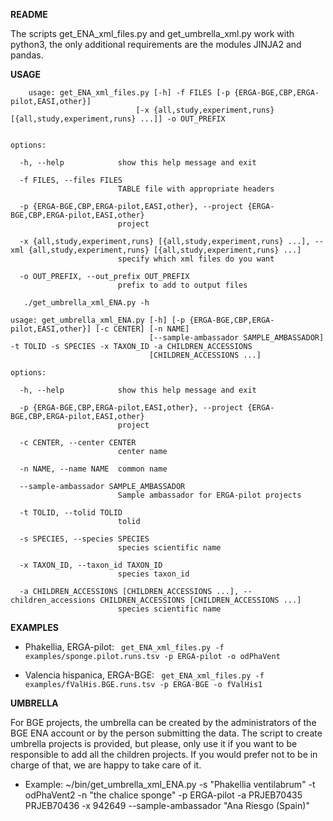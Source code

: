 **README**

The scripts get_ENA_xml_files.py and get_umbrella_xml.py work with python3, the only additional requirements are the modules JINJA2 and pandas. 

**USAGE**

```
    usage: get_ENA_xml_files.py [-h] -f FILES [-p {ERGA-BGE,CBP,ERGA-pilot,EASI,other}]
                            [-x {all,study,experiment,runs} [{all,study,experiment,runs} ...]] -o OUT_PREFIX


options:

  -h, --help            show this help message and exit

  -f FILES, --files FILES
                        TABLE file with appropriate headers

  -p {ERGA-BGE,CBP,ERGA-pilot,EASI,other}, --project {ERGA-BGE,CBP,ERGA-pilot,EASI,other}
                        project

  -x {all,study,experiment,runs} [{all,study,experiment,runs} ...], --xml {all,study,experiment,runs} [{all,study,experiment,runs} ...]
                        specify which xml files do you want

  -o OUT_PREFIX, --out_prefix OUT_PREFIX
                        prefix to add to output files
```


```
   ./get_umbrella_xml_ENA.py -h

usage: get_umbrella_xml_ENA.py [-h] [-p {ERGA-BGE,CBP,ERGA-pilot,EASI,other}] [-c CENTER] [-n NAME]
                               [--sample-ambassador SAMPLE_AMBASSADOR] -t TOLID -s SPECIES -x TAXON_ID -a CHILDREN_ACCESSIONS
                               [CHILDREN_ACCESSIONS ...]

options:

  -h, --help            show this help message and exit

  -p {ERGA-BGE,CBP,ERGA-pilot,EASI,other}, --project {ERGA-BGE,CBP,ERGA-pilot,EASI,other}
                        project

  -c CENTER, --center CENTER
                        center name

  -n NAME, --name NAME  common name

  --sample-ambassador SAMPLE_AMBASSADOR
                        Sample ambassador for ERGA-pilot projects

  -t TOLID, --tolid TOLID
                        tolid

  -s SPECIES, --species SPECIES
                        species scientific name

  -x TAXON_ID, --taxon_id TAXON_ID
                        species taxon_id

  -a CHILDREN_ACCESSIONS [CHILDREN_ACCESSIONS ...], --children_accessions CHILDREN_ACCESSIONS [CHILDREN_ACCESSIONS ...]
                        species scientific name

```

**EXAMPLES**

- Phakellia, ERGA-pilot:
`` get_ENA_xml_files.py -f examples/sponge.pilot.runs.tsv -p ERGA-pilot -o odPhaVent``

- Valencia hispanica, ERGA-BGE:
``  get_ENA_xml_files.py -f examples/fValHis.BGE.runs.tsv -p ERGA-BGE -o fValHis1 ``

**UMBRELLA**

For BGE projects, the umbrella can be created by the administrators of the BGE ENA account or by the person submitting the data. The script to create umbrella projects is provided, but please, only use it if you want to be responsible to add all the children projects. If you would prefer not to be in charge of that, we are happy to take care of it. 

- Example: ~/bin/get_umbrella_xml_ENA.py -s "Phakellia ventilabrum" -t odPhaVent2 -n "the chalice sponge"  -p ERGA-pilot -a PRJEB70435 PRJEB70436 -x 942649 --sample-ambassador "Ana Riesgo (Spain)"



